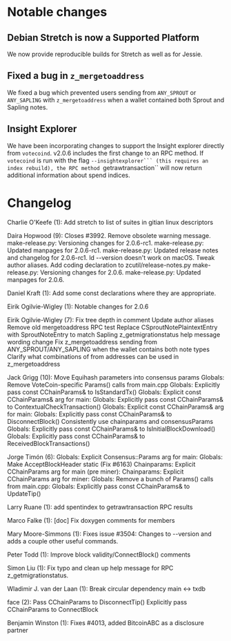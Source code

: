 Notable changes
===============

Debian Stretch is now a Supported Platform
------------------------------------------

We now provide reproducible builds for Stretch as well as for Jessie.


Fixed a bug in ``z_mergetoaddress``
-----------------------------------

We fixed a bug which prevented users sending from ``ANY_SPROUT`` or ``ANY_SAPLING``
with ``z_mergetoaddress`` when a wallet contained both Sprout and Sapling notes.


Insight Explorer
----------------

We have been incorporating changes to support the Insight explorer directly from
``votecoind``. v2.0.6 includes the first change to an RPC method. If ``votecoind`` is
run with the flag ``--insightexplorer``` (this requires an index rebuild), the
RPC method ``getrawtransaction`` will now return additional information about
spend indices.

Changelog
=========

Charlie O'Keefe (1):
      Add stretch to list of suites in gitian linux descriptors

Daira Hopwood (9):
      Closes #3992. Remove obsolete warning message.
      make-release.py: Versioning changes for 2.0.6-rc1.
      make-release.py: Updated manpages for 2.0.6-rc1.
      make-release.py: Updated release notes and changelog for 2.0.6-rc1.
      ld --version doesn't work on macOS.
      Tweak author aliases.
      Add coding declaration to zcutil/release-notes.py
      make-release.py: Versioning changes for 2.0.6.
      make-release.py: Updated manpages for 2.0.6.

Daniel Kraft (1):
      Add some const declarations where they are appropriate.

Eirik Ogilvie-Wigley (1):
      Notable changes for 2.0.6

Eirik Ogilvie-Wigley (7):
      Fix tree depth in comment
      Update author aliases
      Remove old mergetoaddress RPC test
      Replace CSproutNotePlaintextEntry with SproutNoteEntry to match Sapling
      z_getmigrationstatus help message wording change
      Fix z_mergetoaddress sending from ANY_SPROUT/ANY_SAPLING when the wallet contains both note types
      Clarify what combinations of from addresses can be used in z_mergetoaddress

Jack Grigg (10):
      Move Equihash parameters into consensus params
      Globals: Remove VoteCoin-specific Params() calls from main.cpp
      Globals: Explicitly pass const CChainParams& to IsStandardTx()
      Globals: Explicit const CChainParams& arg for main:
      Globals: Explicitly pass const CChainParams& to ContextualCheckTransaction()
      Globals: Explicit const CChainParams& arg for main:
      Globals: Explicitly pass const CChainParams& to DisconnectBlock()
      Consistently use chainparams and consensusParams
      Globals: Explicitly pass const CChainParams& to IsInitialBlockDownload()
      Globals: Explicitly pass const CChainParams& to ReceivedBlockTransactions()

Jorge Timón (6):
      Globals: Explicit Consensus::Params arg for main:
      Globals: Make AcceptBlockHeader static (Fix #6163)
      Chainparams: Explicit CChainParams arg for main (pre miner):
      Chainparams: Explicit CChainParams arg for miner:
      Globals: Remove a bunch of Params() calls from main.cpp:
      Globals: Explicitly pass const CChainParams& to UpdateTip()

Larry Ruane (1):
      add spentindex to getrawtransaction RPC results

Marco Falke (1):
      [doc] Fix doxygen comments for members

Mary Moore-Simmons (1):
      Fixes issue #3504: Changes to --version and adds a couple other useful commands.

Peter Todd (1):
      Improve block validity/ConnectBlock() comments

Simon Liu (1):
      Fix typo and clean up help message for RPC z_getmigrationstatus.

Wladimir J. van der Laan (1):
      Break circular dependency main ↔ txdb

face (2):
      Pass CChainParams to DisconnectTip()
      Explicitly pass CChainParams to ConnectBlock

Benjamin Winston (1):
      Fixes #4013, added BitcoinABC as a disclosure partner

